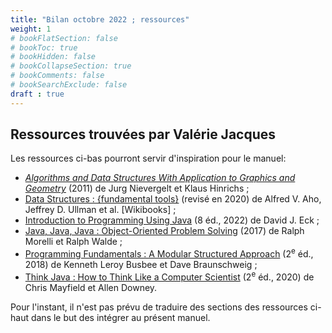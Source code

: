 ```yaml
---
title: "Bilan octobre 2022 ; ressources"
weight: 1
# bookFlatSection: false
# bookToc: true
# bookHidden: false
# bookCollapseSection: true
# bookComments: false
# bookSearchExclude: false
draft : true
---
```



## Ressources trouvées par Valérie Jacques

Les ressources ci-bas pourront servir d'inspiration pour le manuel:


<ul style="margin-bottom:0;">
<li><i><span lang="en-CA"><a href="https://can01.safelinks.protection.outlook.com/?url=http%3A%2F%2Fsolr.bccampus.ca%3A8001%2Fbcc%2Ffile%2Fd59a980d-dbaa-4d2f-b66c-9343b93a3086%2F1%2Falgorithms%2520and%2520data%2520structures.pdf&amp;data=05%7C01%7CMathieu.Bergeron%40cmontmorency.qc.ca%7C85b01c662a564aaf7f9f08da9d64a007%7Cffa995c710de4ec895db28ed0576455d%7C0%7C0%7C637995352744601823%7CUnknown%7CTWFpbGZsb3d8eyJWIjoiMC4wLjAwMDAiLCJQIjoiV2luMzIiLCJBTiI6Ik1haWwiLCJXVCI6Mn0%3D%7C3000%7C%7C%7C&amp;sdata=scNJOAl0QGC4C569DDv59NAUaPCBPP1OmN7Lqmeg9VE%3D&amp;reserved=0" target="_blank" rel="noopener noreferrer" data-auth="Verified" originalsrc="http://solr.bccampus.ca:8001/bcc/file/d59a980d-dbaa-4d2f-b66c-9343b93a3086/1/algorithms%20and%20data%20structures.pdf" shash="CO2soQqeIA+qlKHe8MrKm3Ul74ocPIlVDxVCSjy48Xy9rOpKsLsbfN1yh8H9+ZLl+iloXProeXsZce23VTrNdBVSf2YO8izVz8hZS9sEgOMuqZc21tNAqkH1EicKF4sH79ofuFagvKUVb3FuFyCn8gjLiAls0sV0bNQ6zdc0Svs=" title="URL d'origine&nbsp;: http://solr.bccampus.ca:8001/bcc/file/d59a980d-dbaa-4d2f-b66c-9343b93a3086/1/algorithms%20and%20data%20structures.pdf. Cliquez ou appuyez si vous faites confiance à ce lien." data-linkindex="0">Algorithms and Data Structures With Application to Graphics and Geometry</a></span></i><span lang="en-CA"> (2011) de Jurg Nievergelt et Klaus Hinrichs ;&nbsp;</span></li><li><span style="color: rgb(5, 99, 193) !important; text-decoration: underline;"><a href="https://can01.safelinks.protection.outlook.com/?url=https%3A%2F%2Fen.wikibooks.org%2Fwiki%2FData_Structures&amp;data=05%7C01%7CMathieu.Bergeron%40cmontmorency.qc.ca%7C85b01c662a564aaf7f9f08da9d64a007%7Cffa995c710de4ec895db28ed0576455d%7C0%7C0%7C637995352744601823%7CUnknown%7CTWFpbGZsb3d8eyJWIjoiMC4wLjAwMDAiLCJQIjoiV2luMzIiLCJBTiI6Ik1haWwiLCJXVCI6Mn0%3D%7C3000%7C%7C%7C&amp;sdata=ipkBjxAj4pumhsLflCw7WT0TUyg00QJODtbW3IGQ7tw%3D&amp;reserved=0" target="_blank" rel="noopener noreferrer" data-auth="Verified" originalsrc="https://en.wikibooks.org/wiki/Data_Structures" shash="TdXvK1qvh3fG/Tgg4JTNW0zVD5JUUpGoFNiI1/Rg6wfiLs1YXo2kEVv9wFbHUPnHFReruiUIEONNEMP3M2E73r6f4/8X3CWhs1s6Mn5U+W58tlvpZOmVg6KpjmGW0lTUbyojv0pf28p0MSfLLUPiNhkoaSYgIxyRGYGh/eM5Wn8=" title="URL d'origine&nbsp;: https://en.wikibooks.org/wiki/Data_Structures. Cliquez ou appuyez si vous faites confiance à ce lien." data-linkindex="1"><span lang="en-CA">Data Structures : {fundamental tools}</span></a></span><span lang="en-CA"> (revisé en 2020) de Alfred V. Aho, Jeffrey D. Ullman et al. [Wikibooks] ;&nbsp;</span></li><li><span lang="en-CA"><a href="https://can01.safelinks.protection.outlook.com/?url=https%3A%2F%2Fopen.umn.edu%2Fopentextbooks%2Ftextbooks%2Fintroduction-to-programming-using-java-seventh-edition&amp;data=05%7C01%7CMathieu.Bergeron%40cmontmorency.qc.ca%7C85b01c662a564aaf7f9f08da9d64a007%7Cffa995c710de4ec895db28ed0576455d%7C0%7C0%7C637995352744758048%7CUnknown%7CTWFpbGZsb3d8eyJWIjoiMC4wLjAwMDAiLCJQIjoiV2luMzIiLCJBTiI6Ik1haWwiLCJXVCI6Mn0%3D%7C3000%7C%7C%7C&amp;sdata=zEhEsRJDmYR66fwnrN9g3VFHUqhSbEZ9IsBbxMfa8xc%3D&amp;reserved=0" target="_blank" rel="noopener noreferrer" data-auth="Verified" originalsrc="https://open.umn.edu/opentextbooks/textbooks/introduction-to-programming-using-java-seventh-edition" shash="f+5uiI2yRDUq3jK9P/W2Rh23/uzlYPTzeuhTZ4jo+8wup/Lm9ptUBqu1PXIcZewSp2NNLx/Pu6ZxsN7aQVvbm2KqXzEkPHzmI4PxBeXvTwgiZ+8YZk8mjVxotpk5FBoP7Zi1viM3ylu9jGew6/H3bffnLKS7Ne0DiMm4fYrsUdE=" title="URL d'origine&nbsp;: https://open.umn.edu/opentextbooks/textbooks/introduction-to-programming-using-java-seventh-edition. Cliquez ou appuyez si vous faites confiance à ce lien." data-linkindex="2">Introduction to Programming Using Java</a> (8 éd., 2022) de David J. Eck ;&nbsp;</span></li><li><span lang="en-CA"><a href="https://can01.safelinks.protection.outlook.com/?url=https%3A%2F%2Fopen.umn.edu%2Fopentextbooks%2Ftextbooks%2Fjava-java-java-object-oriented-problem-solving&amp;data=05%7C01%7CMathieu.Bergeron%40cmontmorency.qc.ca%7C85b01c662a564aaf7f9f08da9d64a007%7Cffa995c710de4ec895db28ed0576455d%7C0%7C0%7C637995352744758048%7CUnknown%7CTWFpbGZsb3d8eyJWIjoiMC4wLjAwMDAiLCJQIjoiV2luMzIiLCJBTiI6Ik1haWwiLCJXVCI6Mn0%3D%7C3000%7C%7C%7C&amp;sdata=8wLqQIYjgwOSVeCvucggAtDcmo9zZfv%2FMereRHi1vrU%3D&amp;reserved=0" target="_blank" rel="noopener noreferrer" data-auth="Verified" originalsrc="https://open.umn.edu/opentextbooks/textbooks/java-java-java-object-oriented-problem-solving" shash="DwQiGp0UlYH6DKoMtY74XO7Om1c9l43Mhn64NqlDBYknK4veTyZVXdZrJYIBG3bjBzO2CAyyAFkxuJALFQLVD2Qpt27Pg6WVFH8ddafwj1ybCc31ap43Ig5PUdjTdHPp6Ri+3eAb++A69G+QCuhLuEPaCzNwAiTOu6AIbRoyw18=" title="URL d'origine&nbsp;: https://open.umn.edu/opentextbooks/textbooks/java-java-java-object-oriented-problem-solving. Cliquez ou appuyez si vous faites confiance à ce lien." data-linkindex="3">Java, Java, Java : Object-Oriented Problem Solving</a> (2017) de Ralph Morelli et Ralph Walde ;&nbsp;</span></li><li><span lang="en-CA"><a href="https://can01.safelinks.protection.outlook.com/?url=https%3A%2F%2Fpress.rebus.community%2Fprogrammingfundamentals%2F&amp;data=05%7C01%7CMathieu.Bergeron%40cmontmorency.qc.ca%7C85b01c662a564aaf7f9f08da9d64a007%7Cffa995c710de4ec895db28ed0576455d%7C0%7C0%7C637995352744758048%7CUnknown%7CTWFpbGZsb3d8eyJWIjoiMC4wLjAwMDAiLCJQIjoiV2luMzIiLCJBTiI6Ik1haWwiLCJXVCI6Mn0%3D%7C3000%7C%7C%7C&amp;sdata=EbPUM46VNuP4OvH6ldRksidhS0eikp5B8yVJY6jdI5o%3D&amp;reserved=0" target="_blank" rel="noopener noreferrer" data-auth="Verified" originalsrc="https://press.rebus.community/programmingfundamentals/" shash="px8HH01rPnPgQfgUrxTv5b9rqKMq8TT6xt0FbrorjJAYMa/js8Tj/bD90fcmvs3X65IXQ0x0RuTRgeJn5tjfrHrDiYfwQyi69fVXu2AA+riiy0LeoiVIoLtrxBvdh0JzabMKddUjbVbtLt7zsKJSn4d31VKX05zyatF+/MUDqas=" title="URL d'origine&nbsp;: https://press.rebus.community/programmingfundamentals/. Cliquez ou appuyez si vous faites confiance à ce lien." data-linkindex="4">Programming Fundamentals : A Modular Structured Approach</a> (2<sup>e</sup> éd., 2018) de Kenneth Leroy Busbee et Dave Braunschweig ;&nbsp;</span></li><li><span lang="en-CA"><a href="https://can01.safelinks.protection.outlook.com/?url=https%3A%2F%2Fopen.umn.edu%2Fopentextbooks%2Ftextbooks%2Fthink-java-how-to-think-like-a-computer-scientist&amp;data=05%7C01%7CMathieu.Bergeron%40cmontmorency.qc.ca%7C85b01c662a564aaf7f9f08da9d64a007%7Cffa995c710de4ec895db28ed0576455d%7C0%7C0%7C637995352744758048%7CUnknown%7CTWFpbGZsb3d8eyJWIjoiMC4wLjAwMDAiLCJQIjoiV2luMzIiLCJBTiI6Ik1haWwiLCJXVCI6Mn0%3D%7C3000%7C%7C%7C&amp;sdata=7OdUgQPkQ3j4T3RPtG8RQavvXR40ghRtp%2BFeZnFaCjY%3D&amp;reserved=0" target="_blank" rel="noopener noreferrer" data-auth="Verified" originalsrc="https://open.umn.edu/opentextbooks/textbooks/think-java-how-to-think-like-a-computer-scientist" shash="rjcLSj4kSbAsWHKciCW5iIOFX6DhPebZYt7alUUUZ0W3oIO3EkJJO3WmuHdsQ1PK4R3/jITCGZyAsD51Exona+31uuEe3mVfGkp+7RjUJgbFZk98jdHjbt/E48JaVNMsEMAOlEmC3p4wQEeKtzuHsU34Vn9KSjQz3F3Fj+tEATc=" title="URL d'origine&nbsp;: https://open.umn.edu/opentextbooks/textbooks/think-java-how-to-think-like-a-computer-scientist. Cliquez ou appuyez si vous faites confiance à ce lien." data-linkindex="5">Think Java : How to Think Like a Computer Scientist</a> (2<sup>e</sup> éd., 2020) de Chris Mayfield et Allen Downey.&nbsp;</span></li></ul>


Pour l'instant, il n'est pas prévu de traduire des sections des ressources ci-haut dans le but des intégrer au présent manuel.
